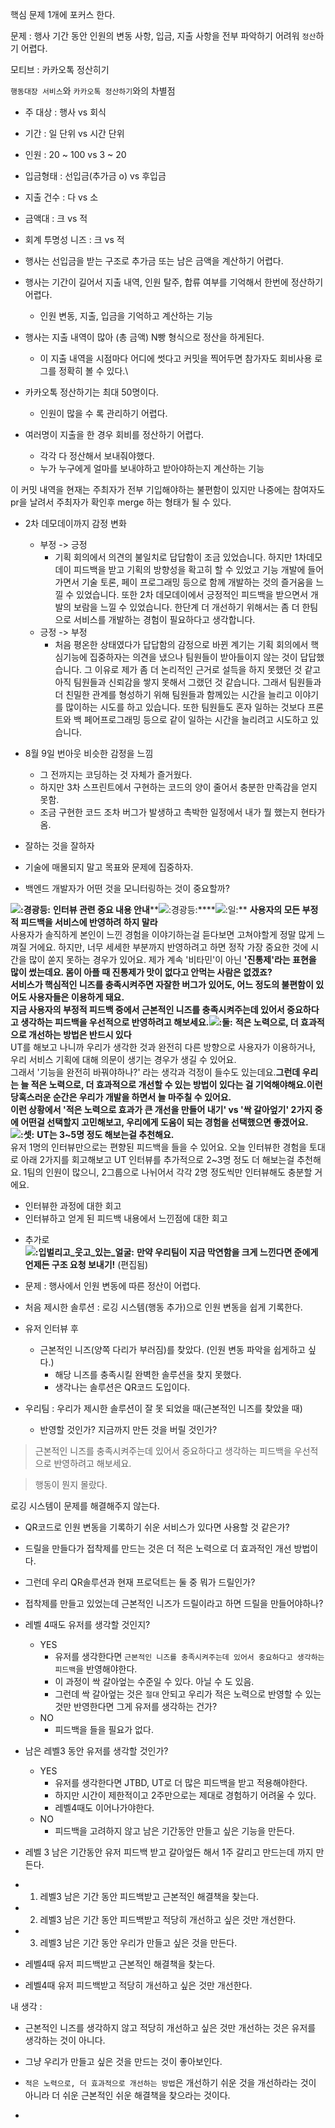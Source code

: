핵심 문제 1개에 포커스 한다.

문제 : 행사 기간 동안 인원의 변동 사항, 입금, 지출 사항을 전부 파악하기 어려워 `정산`하기 어렵다.

모티브 : 카카오톡 정산히기

`행동대장 서비스`와 `카카오톡 정산하기`와의 차별점

- 주 대상 : 행사 vs 회식
    
- 기간 : 일 단위 vs 시간 단위
    
- 인원 : 20 ~ 100 vs 3 ~ 20
    
- 입금형태 : 선입금(추가금 o) vs 후입금
    
- 지출 건수 : 다 vs 소
    
- 금액대 : 크 vs 적
    
- 회계 투명성 니즈 : 크 vs 적
    
- 행사는 선입금을 받는 구조로 추가금 또는 남은 금액을 계산하기 어렵다.
    
- 행사는 기간이 길어서 지출 내역, 인원 탈주, 합류 여부를 기억해서 한번에 정산하기 어렵다.
    
    - 인원 변동, 지출, 입금을 기억하고 계산하는 기능
- 행사는 지출 내역이 많아 (총 금액) N빵 형식으로 정산을 하게된다.
    
    - 이 지출 내역을 시점마다 어디에 썻다고 커밋을 찍어두면 참가자도 회비사용 로그를 정확히 볼 수 있다.\
- 카카오톡 정산하기는 최대 50명이다.
    
    - 인원이 많을 수 록 관리하기 어렵다.
- 여러명이 지출을 한 경우 회비를 정산하기 어렵다.
    
    - 각각 다 정산해서 보내줘야했다.
    - 누가 누구에게 얼마를 보내야하고 받아야하는지 계산하는 기능

이 커밋 내역을 현재는 주최자가 전부 기입해야하는 불편함이 있지만 나중에는 참여자도 pr을 날려서 주최자가 확인후 merge 하는 형태가 될 수 있다.

- 2차 데모데이까지 감정 변화
    - 부정 -> 긍정
        - 기획 회의에서 의견의 불일치로 답답함이 조금 있었습니다. 하지만 1차데모데이 피드백을 받고 기획의 방향성을 확고히 할 수 있었고 기능 개발에 들어가면서 기술 토론, 페이 프로그래밍 등으로 함께 개발하는 것의 즐거움을 느낄 수 있었습니다. 또한 2차 데모데이에서 긍정적인 피드백을 받으면서 개발의 보람을 느낄 수 있었습니다. 한단계 더 개선하기 위해서는 좀 더 한팀으로 서비스를 개발하는 경험이 필요하다고 생각합니다.
    - 긍정 -> 부정
        - 처음 평온한 상태였다가 답답함의 감정으로 바뀐 계기는 기획 회의에서 핵심기능에 집중하자는 의견을 냈으나 팀원들이 받아들이지 않는 것이 답답했습니다. 그 이유로 제가 좀 더 논리적인 근거로 설득을 하지 못했던 것 같고 아직 팀원들과 신뢰감을 쌓지 못해서 그랬던 것 같습니다. 그래서 팀원들과 더 친밀한 관계를 형성하기 위해 팀원들과 함께있는 시간을 늘리고 이야기를 많이하는 시도를 하고 있습니다. 또한 팀원들도 혼자 일하는 것보다 프론트와 백 페어프로그래밍 등으로 같이 일하는 시간을 늘리려고 시도하고 있습니다.

- 8월 9일 번아웃 비슷한 감정을 느낌
	- 그 전까지는 코딩하는 것 자체가 즐거웠다.
	- 하지만 3차 스프린트에서 구현하는 코드의 양이 줄어서 충분한 만족감을 얻지 못함.
	- 조금 구현한 코드 조차 버그가 발생하고 촉박한 일정에서 내가 뭘 했는지 현타가 옴.
- 잘하는 것을 잘하자
- 기술에 매몰되지 말고 목표와 문제에 집중하자.


- 백엔드 개발자가 어떤 것을 모니터링하는 것이 중요할까?




**![:경광등:](https://a.slack-edge.com/production-standard-emoji-assets/14.0/apple-medium/1f6a8@2x.png)** **인터뷰 관련 중요 내용 안내****![:경광등:](https://a.slack-edge.com/production-standard-emoji-assets/14.0/apple-medium/1f6a8@2x.png)****![:일:](https://a.slack-edge.com/production-standard-emoji-assets/14.0/apple-medium/0031-fe0f-20e3@2x.png)** **사용자의 모든 부정적 피드백을 서비스에 반영하려 하지 말라**  
사용자가 솔직하게 본인이 느낀 경험을 이야기하는걸 듣다보면 고쳐야할게 정말 많게 느껴질 거에요. 하지만, 너무 세세한 부분까지 반영하려고 하면 정작 가장 중요한 것에 시간을 많이 쏟지 못하는 경우가 있어요. 제가 계속 '비타민'이 아닌 **'진통제'**라는 표현을 많이 썼는데요. 몸이 아플 때 진통제가 맛이 없다고 안먹는 사람은 없겠죠?  
서비스가 핵심적인 니즈를 충족시켜주면 자잘한 버그가 있어도, 어느 정도의 불편함이 있어도 사용자들은 이용하게 돼요.  
지금 사용자의 부정적 피드백 중에서 근본적인 니즈를 충족시켜주는데 있어서 중요하다고 생각하는 피드백을 우선적으로 반영하려고 해보세요.**![:둘:](https://a.slack-edge.com/production-standard-emoji-assets/14.0/apple-medium/0032-fe0f-20e3@2x.png)** **적은 노력으로, 더 효과적으로 개선하는 방법은 반드시 있다**  
UT를 해보고 나니까 우리가 생각한 것과 완전히 다른 방향으로 사용자가 이용하거나, 우리 서비스 기획에 대해 의문이 생기는 경우가 생길 수 있어요.  
그래서 '기능을 완전히 바꿔야하나?' 라는 생각과 걱정이 들수도 있는데요.**그런데 우리는 늘 적은 노력으로, 더 효과적으로 개선할 수 있는 방법이 있다는 걸 기억해야해요.**이런 당혹스러운 순간은 우리가 개발을 하면서 늘 마주칠 수 있어요.  
이런 상황에서 **'적은 노력으로 효과가 큰 개선을 만들어 내기'** vs **'싹 갈아엎기'** 2가지 중에 어떤걸 선택할지 고민해보고, 우리에게 도움이 되는 경험을 선택했으면 좋겠어요.**![:셋:](https://a.slack-edge.com/production-standard-emoji-assets/14.0/apple-medium/0033-fe0f-20e3@2x.png)** **UT는 3~5명 정도 해보는걸 추천해요.**  
유저 1명의 인터뷰만으로는 편향된 피드백을 들을 수 있어요. 오늘 인터뷰한 경험을 토대로 아래 2가지를 회고해보고 UT 인터뷰를 추가적으로 2~3명 정도 더 해보는걸 추천해요. 1팀의 인원이 많으니, 2그룹으로 나뉘어서 각각 2명 정도씩만 인터뷰해도 충분할 거에요.

- 인터뷰한 과정에 대한 회고
- 인터뷰하고 얻게 된 피드백 내용에서 느낀점에 대한 회고

+ 추가로  
**![:입벌리고_웃고_있는_얼굴:](https://a.slack-edge.com/production-standard-emoji-assets/14.0/apple-medium/1f606@2x.png)** **만약 우리팀이 지금 막연함을 크게 느낀다면 준에게 언제든 구조 요청 보내기!** (편집됨)




- 문제 : 행사에서 인원 변동에 따른 정산이 어렵다.
- 처음 제시한 솔루션 : 로깅 시스템(행동 추가)으로 인원 변동을 쉽게 기록한다.
- 유저 인터뷰 후
	- 근본적인 니즈(양쪽 다리가 부러짐)를 찾았다. (인원 변동 파악을 쉽게하고 싶다.)
		- 해당 니즈를 충족시킬 완벽한 솔루션을 찾지 못했다.
		- 생각나는 솔루션은 QR코드 도입이다.

- 우리팀 : 우리가 제시한 솔루션이 잘 못 되었을 때(근본적인 니즈를 찾았을 때)
	- 반영할 것인가? 지금까지 만든 것을 버릴 것인가?




>근본적인 니즈를 충족시켜주는데 있어서 중요하다고 생각하는 피드백을 우선적으로 반영하려고 해보세요.

> 행동이 뭔지 몰랐다.

로깅 시스템이 문제를 해결해주지 않는다.


- QR코드로 인원 변동을 기록하기 쉬운 서비스가 있다면 사용할 것 같은가?



- 드릴을 만들다가 접착제를 만드는 것은 더 적은 노력으로 더 효과적인 개선 방법이다.
- 그런데 우리 QR솔루션과 현재 프로덕트는 둘 중 뭐가 드릴인가?
- 접착제를 만들고 있었는데 근본적인 니즈가 드릴이라고 하면 드릴을 만들어야하나?


- 레벨 4때도 유저를 생각할 것인지?
	- YES
		- 유저를 생각한다면 `근본적인 니즈를 충족시켜주는데 있어서 중요하다고 생각하는 피드백`을 반영해야한다.
		- 이 과정이 싹 갈아엎는 수준일 수 있다. 아닐 수 도 있음.
		- 그런데 싹 갈아엎는 것은 `절대` 안되고 우리가 적은 노력으로 반영할 수 있는 것만 반영한다면 그게 유저를 생각하는 건가?
	- NO
		- 피드백을 들을 필요가 없다.

- 남은 레벨3 동안 유저를 생각할 것인가?
	- YES
		- 유저를 생각한다면 JTBD, UT로 더 많은 피드백을 받고 적용해야한다.
		- 하지만 시간이 제한적이고 2주만으로는 제대로 경험하기 어려울 수 있다.
		- 레벨4때도 이어나가야한다.
	- NO
		- 피드백을 고려하지 않고 남은 기간동안 만들고 싶은 기능을 만든다.

- 레벨 3 남은 기간동안 유저 피드백 받고 갈아엎든 해서 1주 갈리고 만드는데 까지 만든다.



- 1. 레벨3 남은 기간 동안 피드백받고 근본적인 해결책을 찾는다.
- 2. 레벨3 남은 기간 동안 피드백받고 적당히 개선하고 싶은 것만 개선한다.
- 3. 레벨3 남은 기간 동안 우리가 만들고 싶은 것을 만든다.

- 레벨4때 유저 피드백받고 근본적인 해결책을 찾는다.
- 레벨4때 유저 피드백받고 적당히 개선하고 싶은 것만 개선한다.

내 생각 : 
- 근본적인 니즈를 생각하지 않고 적당히 개선하고 싶은 것만 개선하는 것은 유저를 생각하는 것이 아니다.
- 그냥 우리가 만들고 싶은 것을 만드는 것이 좋아보인다.
- `적은 노력으로, 더 효과적으로 개선하는 방법`은 개선하기 쉬운 것을 개선하라는 것이 아니라 더 쉬운 근본적인 쉬운 해결책을 찾으라는 것이다.

- 